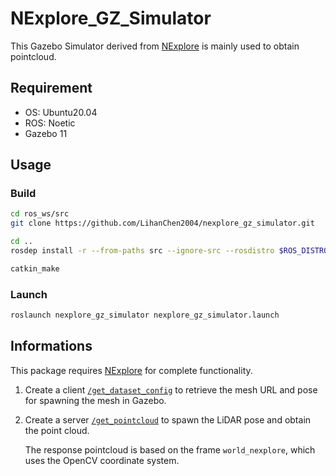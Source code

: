 # NExplore_GZ_Simulator

This Gazebo Simulator derived from [NExplore](https://github.com/kzj18/NExplore) is mainly used to obtain pointcloud.

## Requirement

- OS: Ubuntu20.04
- ROS: Noetic
- Gazebo 11

## Usage

### Build

```sh
cd ros_ws/src
git clone https://github.com/LihanChen2004/nexplore_gz_simulator.git
```

```sh
cd ..
rosdep install -r --from-paths src --ignore-src --rosdistro $ROS_DISTRO -y
```

```sh
catkin_make
```

### Launch

```sh
roslaunch nexplore_gz_simulator nexplore_gz_simulator.launch
```

## Informations

This package requires [NExplore](https://github.com/kzj18/NExplore) for complete functionality.

1. Create a client [`/get_dataset_config`](https://github.com/kzj18/NExplore/blob/master/srv/GetDatasetConfig.srv) to retrieve the mesh URL and pose for spawning the mesh in Gazebo.

2. Create a server [`/get_pointcloud`](./nexplore_gz_simulator/srv/GetPointCloud.srv) to spawn the LiDAR pose and obtain the point cloud.

    The response pointcloud is based on the frame `world_nexplore`, which uses the OpenCV coordinate system.
